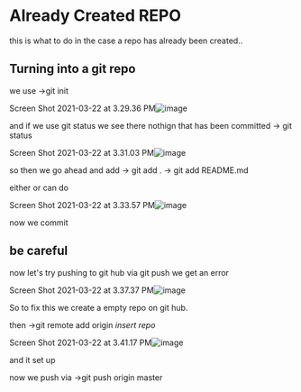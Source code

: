 # Already Created REPO

this is what to do in the case a repo has already been created..

## Turning into a git repo

we use 
->git init

Screen Shot 2021-03-22 at 3.29.36 PM![image](https://user-images.githubusercontent.com/34463290/112067645-9e405880-8b25-11eb-90b6-73c31ad7cab2.png)



and if we use git status we see there nothign that has been committed
 -> git status

Screen Shot 2021-03-22 at 3.31.03 PM![image](https://user-images.githubusercontent.com/34463290/112067668-a8faed80-8b25-11eb-906d-d2ef7a180f1b.png)



so then we go ahead and add 
 -> git add .
 -> git add README.md 

 either or can do

Screen Shot 2021-03-22 at 3.33.57 PM![image](https://user-images.githubusercontent.com/34463290/112067713-c2039e80-8b25-11eb-91de-93162609f15e.png)


 now we commit

## be careful

now let's try pushing to git hub
via git push
we get an error

Screen Shot 2021-03-22 at 3.37.37 PM![image](https://user-images.githubusercontent.com/34463290/112067740-d0ea5100-8b25-11eb-8965-45c65564f556.png)

So to fix this we create a empty repo on git hub.

then 
->git remote add origin *insert repo*

Screen Shot 2021-03-22 at 3.41.17 PM![image](https://user-images.githubusercontent.com/34463290/112067783-e52e4e00-8b25-11eb-8817-8e24414ce525.png)


and it set up

now we push via
->git push origin master


